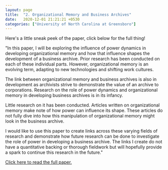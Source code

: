 ```yaml
---
layout: page
title:  "2. Organizational Memory and Business Archives"
date:   2020-12-01 21:21:21 +0530
categories: ["University of North Carolina at Greensboro"]
---
```


Here's a little sneak peek of the paper, click below for the full thing!

"In this paper, I will be exploring the influence of power dynamics in developing organizational memory and how that influence shapes the development of a business archive. Prior research has been conducted on each of these individual parts. However, organizational memory is an evolving term, adapting to new technologies and shifting work cultures.  

The link between organizational memory and business archives is also in development as archivists strive to demonstrate the value of an archive to corporations. Research on the role of power dynamics and organizational memory in developing business archives is in its infancy.  

Little research on it has been conducted. Articles written on organizational memory make note of how power can influence its shape. These articles do not fully dive into how this manipulation of organizational memory might look in the business archive.  

I would like to use this paper to create links across these varying fields of research and demonstrate how future research can be done to investigate the role of power in developing a business archive. The links I create do not have a quantitative backing or thorough fieldwork but will hopefully provide a spark to continue this research in the future."  


[Click here to read the full paper.]({{cdunefsky.github.io}}/assets/docs/orgmemory.pdf)
